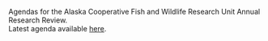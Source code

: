 Agendas for the Alaska Cooperative Fish and Wildlife Research Unit Annual Research Review.  
Latest agenda available [here](https://jmuehlbauer-usgs.github.io/CCM/AKCFWRU-ResearchReview2024.pdf).
